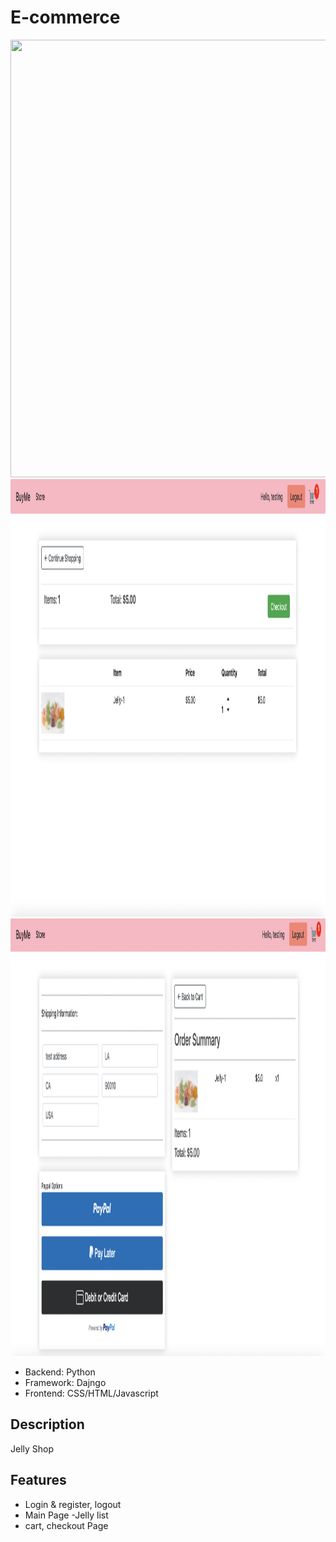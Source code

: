# E-commerce
<img src="cart_app/static/images/Screen Shot 2022-04-15 at 8.46.04 PM.png" width="1000" height="700">
<img src="cart_app/static/images/Screen Shot 2022-04-15 at 8.46.44 PM.png" width="1000" height="700">
<img src="cart_app/static/images/Screen Shot 2022-04-15 at 8.50.24 PM.png" width="1000" height="700">
<ul>
  <li> Backend: Python</li>
  <li> Framework: Dajngo</li>
  <li> Frontend: CSS/HTML/Javascript</li>
</ul>


## Description
<p>
Jelly Shop
</p>


## Features
<ul>
  <li> Login &amp; register, logout</li>
  <li> Main Page -Jelly list</li>
  <li> cart, checkout Page</li>
</ul>


